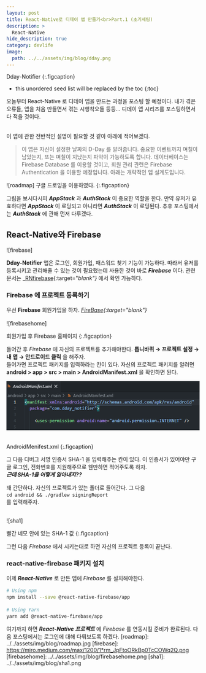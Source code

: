 ```yaml
---
layout: post
title: React-Native로 디데이 앱 만들기<br>Part.1 (초기세팅)
description: >
  React-Native
hide_description: true
category: devlife
image:
  path: ../../assets/img/blog/dday.png
---
```


Dday-Notifier
{:.figcaption}

* this unordered seed list will be replaced by the toc
{:toc}

오늘부터 React-Native 로 디데이 앱을 만드는 과정을 포스팅 할 예정이다. 내가 겪은 오류들, 앱을 처음 만들면서 겪는 시행착오들 등등... 디데이 앱 시리즈를 포스팅하면서 다 적을 것이다.
<br><br>

이 앱에 관한 전반적인 설명이 필요할 것 같아 아래에 적어보겠다.

> 이 앱은 자신이 설정한 날짜의 D-Day 를 알려줍니다. 중요한 이벤트까지 며칠이 남았는지, 또는 며칠이 지났는지 파악이 가능하도록 합니다. 데이터베이스는 Firebase Database 를 이용할 것이고, 회원 관리 관련은 Firebase Authentication 을 이용할 예정입니다. 아래는 개략적인 앱 설계도입니다.

![roadmap]
구글 드로잉을 이용하였다.
{:.figcaption}

그림을 보시다시피 **_AppStack_** 과 **_AuthStack_** 이 중요한 역할을 한다. 만약 유저가 유효하다면 **_AppStack_** 이 로딩되고 아니라면 **_AuthStack_** 이 로딩된다.
추후 포스팅에서는 **_AuthStack_** 에 관해 먼저 다루겠다.

## React-Native와 Firebase

![firebase]

**Dday-Notifier** 앱은 로그인, 회원가입, 패스워드 찾기 기능이 가능하다. 따라서 유저를 등록시키고 관리해줄 수 있는 것이 필요했는데 사용한 것이 바로 **_Firebase_** 이다. 
관련 문서는 _[RNfirebase](https://rnfirebase.io/){:target="_blank"}_ 에서 확인 가능하다. 

### Firebase 에 프로젝트 등록하기

우선 **Firebase** 회원가입을 하자. _[FireBase](https://firebase.google.com/){:target="_blank_"}_ <br><br>
![firebasehome]

회원가입 후 Firebase 홈페이지
{:.figcaption}

들어간 후 _Firebase_ 에 자신의 프로젝트를 추가해야한다. **톱니바퀴 → 프로젝트 설정 → 내 앱 → 안드로이드 클릭** 을 해주자.<br>
들어가면 프로젝트 패키지를 입력하라는 칸이 있다. 자신의 프로젝트 패키지를 알려면 **android > app > src > main > AndroidManifest.xml** 을 확인하면 된다. <br>

<div style="text-align:center;"><img src="../../assets/img/blog/manifest.png" alt="Menifest"></div><br>

AndroidMenifest.xml
{:.figcaption}

그 다음 디버그 서명 인증서 SHA-1 을 입력해주는 칸이 있다. 이 인증서가 있어야만 구글 로그인, 전화번호를 지원해주므로 웬만하면 적어주도록 하자.<br>
***근데 SHA-1을 어떻게 알아내지??*** <br>

꽤 간단하다. 자신의 프로젝트가 있는 폴더로 들어간다. 그 다음 <br>
```cd android && ./gradlew signingReport```<br>
를 입력해주자. <br><br>

![sha1]<br>

빨간 네모 안에 있는 SHA-1 값
{:.figcaption}

그런 다음 _Firebase_ 에서 시키는대로 하면 자신의 프로젝트 등록이 끝난다. 

### react-native-firebase 패키지 설치

이제 **_React-Native_** 로 만든 앱에 _Firebase_ 를 설치해야한다. <br>

~~~ bash
# Using npm
npm install --save @react-native-firebase/app

# Using Yarn
yarn add @react-native-firebase/app
~~~

여기까지 하면 **_React-Native 프로젝트_** 에 _Firebase_ 를 연동시킬 준비가 완료된다. 다음 포스팅에서는 로그인에 대해 다뤄보도록 하겠다.
[roadmap]: ../../assets/img/blog/roadmap.jpg
[firebase]: https://miro.medium.com/max/1200/1*rm_JpFtoORkBp0TcCOWq2Q.png
[firebasehome]: ../../assets/img/blog/firebasehome.png
[sha1]: ../../assets/img/blog/sha1.png